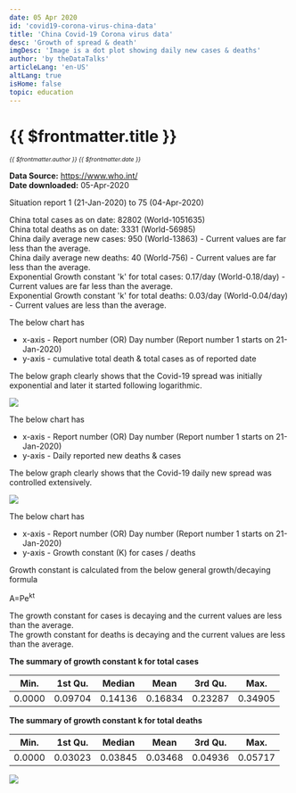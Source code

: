```yaml
---
date: 05 Apr 2020
id: 'covid19-corona-virus-china-data'
title: 'China Covid-19 Corona virus data'
desc: 'Growth of spread & death'
imgDesc: 'Image is a dot plot showing daily new cases & deaths'
author: 'by theDataTalks'
articleLang: 'en-US'
altLang: true
isHome: false
topic: education
---
```


<altLang />

# {{ $frontmatter.title }}
<i style="font-size: 0.75em;"> {{ $frontmatter.author }} {{ $frontmatter.date }} </i>

**Data Source:** <https://www.who.int/>\
**Date downloaded:** 05-Apr-2020

Situation report 1 (21-Jan-2020) to 75 (04-Apr-2020)

China total cases as on date: 82802 (World-1051635)  
China total deaths as on date: 3331 (World-56985)  
China daily average new cases: 950 (World-13863) - Current values are far less than the average.  
China daily average new deaths: 40 (World-756) - Current values are far less than the average.  
Exponential Growth constant 'k' for total cases: 0.17/day (World-0.18/day) - Current values are far less than the average.  
Exponential Growth constant 'k' for total deaths: 0.03/day (World-0.04/day) - Current values are less than the average.  

The below chart has

-   x-axis - Report number (OR) Day number (Report number 1 starts on
    21-Jan-2020)
-   y-axis - cumulative total death & total cases as of reported date

The below graph clearly shows that the Covid-19 spread was initially
exponential and later it started following logarithmic.

![](/img/education/covid19-corona-virus-china-data_files/figure-markdown/world%20corona%20plot-1.png)

The below chart has

-   x-axis - Report number (OR) Day number (Report number 1 starts on
    21-Jan-2020)
-   y-axis - Daily reported new deaths & cases

The below graph clearly shows that the Covid-19 daily new spread
was controlled extensively.

![](/img/education/covid19-corona-virus-china-data_files/figure-markdown/world%20corona%20plot-2.png)


The below chart has

-   x-axis - Report number (OR) Day number (Report number 1 starts on
    21-Jan-2020)
-   y-axis - Growth constant (K) for cases / deaths

Growth constant is calculated from the below general growth/decaying
formula

A=Pe<sup>kt</sup>

The growth constant for cases is decaying and the current values are
less than the average.   
The growth constant for deaths is decaying and
the current values are less than the average.

<div class="lowfont">

**The summary of growth constant k for total cases**

| Min.  | 1st Qu. | Median | Mean  | 3rd Qu. | Max.   |
|-------|---------|--------|-------|---------|--------|
| 0.0000 | 0.09704| 0.14136| 0.16834 | 0.23287| 0.34905|

**The summary of growth constant k for total deaths**

| Min.  | 1st Qu. | Median | Mean  | 3rd Qu. | Max.   |
|-------|---------|--------|-------|---------|--------|
| 0.0000 | 0.03023| 0.03845| 0.03468 | 0.04936 | 0.05717 |

</div>

![](/img/education/covid19-corona-virus-china-data_files/figure-markdown/growth%20constant%20plot-1.png)

<style>

</style>